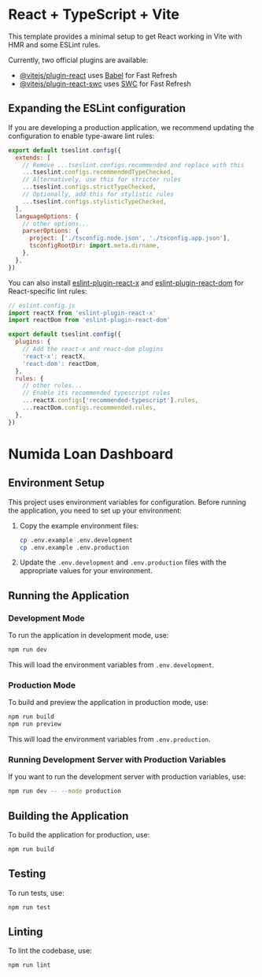 # React + TypeScript + Vite

This template provides a minimal setup to get React working in Vite with HMR and some ESLint rules.

Currently, two official plugins are available:

- [@vitejs/plugin-react](https://github.com/vitejs/vite-plugin-react/blob/main/packages/plugin-react/README.md) uses [Babel](https://babeljs.io/) for Fast Refresh
- [@vitejs/plugin-react-swc](https://github.com/vitejs/vite-plugin-react-swc) uses [SWC](https://swc.rs/) for Fast Refresh

## Expanding the ESLint configuration

If you are developing a production application, we recommend updating the configuration to enable type-aware lint rules:

```js
export default tseslint.config({
  extends: [
    // Remove ...tseslint.configs.recommended and replace with this
    ...tseslint.configs.recommendedTypeChecked,
    // Alternatively, use this for stricter rules
    ...tseslint.configs.strictTypeChecked,
    // Optionally, add this for stylistic rules
    ...tseslint.configs.stylisticTypeChecked,
  ],
  languageOptions: {
    // other options...
    parserOptions: {
      project: ['./tsconfig.node.json', './tsconfig.app.json'],
      tsconfigRootDir: import.meta.dirname,
    },
  },
})
```

You can also install [eslint-plugin-react-x](https://github.com/Rel1cx/eslint-react/tree/main/packages/plugins/eslint-plugin-react-x) and [eslint-plugin-react-dom](https://github.com/Rel1cx/eslint-react/tree/main/packages/plugins/eslint-plugin-react-dom) for React-specific lint rules:

```js
// eslint.config.js
import reactX from 'eslint-plugin-react-x'
import reactDom from 'eslint-plugin-react-dom'

export default tseslint.config({
  plugins: {
    // Add the react-x and react-dom plugins
    'react-x': reactX,
    'react-dom': reactDom,
  },
  rules: {
    // other rules...
    // Enable its recommended typescript rules
    ...reactX.configs['recommended-typescript'].rules,
    ...reactDom.configs.recommended.rules,
  },
})
```

# Numida Loan Dashboard

## Environment Setup

This project uses environment variables for configuration. Before running the application, you need to set up your environment:

1. Copy the example environment files:
   ```bash
   cp .env.example .env.development
   cp .env.example .env.production
   ```

2. Update the `.env.development` and `.env.production` files with the appropriate values for your environment.

## Running the Application

### Development Mode
To run the application in development mode, use:
```bash
npm run dev
```
This will load the environment variables from `.env.development`.

### Production Mode
To build and preview the application in production mode, use:
```bash
npm run build
npm run preview
```
This will load the environment variables from `.env.production`.

### Running Development Server with Production Variables
If you want to run the development server with production variables, use:
```bash
npm run dev -- --mode production
```

## Building the Application
To build the application for production, use:
```bash
npm run build
```

## Testing
To run tests, use:
```bash
npm run test
```

## Linting
To lint the codebase, use:
```bash
npm run lint
```
